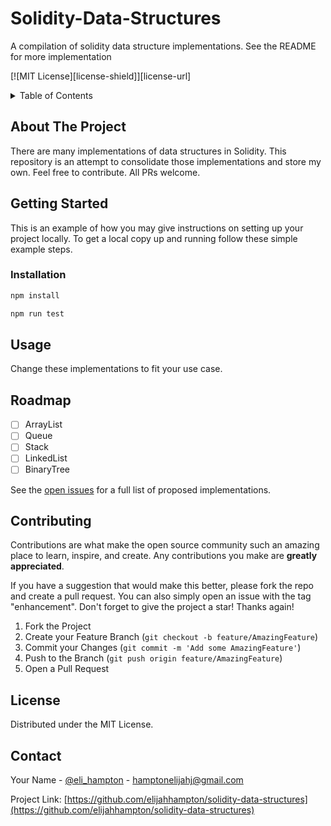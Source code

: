 # Solidity-Data-Structures
A compilation of solidity data structure implementations.  See the README for more implementation

<div id="top"></div>

[![MIT License][license-shield]][license-url]

<!-- TABLE OF CONTENTS -->
<details>
  <summary>Table of Contents</summary>
  <ol>
    <li>
      <a href="#about-the-project">About The Project</a>
    </li>
    <li>
      <a href="#getting-started">Getting Started</a>
      <ul>
        <li><a href="#installation">Installation</a></li>
      </ul>
    </li>
    <li><a href="#usage">Usage</a></li>
    <li><a href="#roadmap">Roadmap</a></li>
    <li><a href="#contributing">Contributing</a></li>
    <li><a href="#license">License</a></li>
    <li><a href="#contact">Contact</a></li>
  </ol>
</details>



<!-- ABOUT THE PROJECT -->
## About The Project

There are many implementations of data structures in Solidity.  This repository is an attempt to consolidate those implementations and store my own. Feel free to contribute.  All PRs welcome.


<!-- GETTING STARTED -->
## Getting Started

This is an example of how you may give instructions on setting up your project locally.
To get a local copy up and running follow these simple example steps.

### Installation

```sh 
npm install
```
```sh
npm run test
```

<!-- USAGE EXAMPLES -->
## Usage

Change these implementations to fit your use case.  

<!-- ROADMAP -->
## Roadmap

- [ ] ArrayList
- [ ] Queue
- [ ] Stack
- [ ] LinkedList
- [ ] BinaryTree

See the [open issues](https://github.com/elijahhampton/Solidity-Data-Structures/issues) for a full list of proposed implementations.

<!-- CONTRIBUTING -->
## Contributing

Contributions are what make the open source community such an amazing place to learn, inspire, and create. Any contributions you make are **greatly appreciated**.

If you have a suggestion that would make this better, please fork the repo and create a pull request. You can also simply open an issue with the tag "enhancement".
Don't forget to give the project a star! Thanks again!

1. Fork the Project
2. Create your Feature Branch (`git checkout -b feature/AmazingFeature`)
3. Commit your Changes (`git commit -m 'Add some AmazingFeature'`)
4. Push to the Branch (`git push origin feature/AmazingFeature`)
5. Open a Pull Request

<!-- LICENSE -->
## License

Distributed under the MIT License.

<!-- CONTACT -->
## Contact

Your Name - [@eli_hampton](https://twitter.com/eli_hampton) - hamptonelijahj@gmail.com

Project Link: [https://github.com/elijahhampton/solidity-data-structures](https://github.com/elijahhampton/solidity-data-structures)

